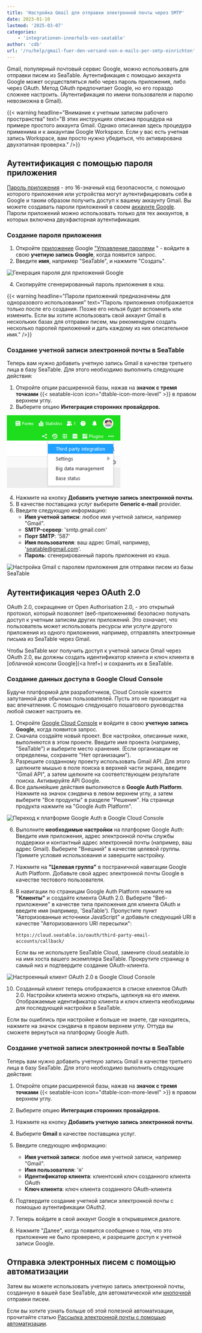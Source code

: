 ```yaml
---
title: 'Настройка Gmail для отправки электронной почты через SMTP'
date: 2023-01-10
lastmod: '2025-03-07'
categories:
    - 'integrationen-innerhalb-von-seatable'
author: 'cdb'
url: '/ru/help/gmail-fuer-den-versand-von-e-mails-per-smtp-einrichten'
---
```


Gmail, популярный почтовый сервис Google, можно использовать для отправки писем из SeaTable. Аутентификация с помощью аккаунта Google может осуществляться либо через пароль приложения, либо через OAuth. Метод OAuth предпочитает Google, но его гораздо сложнее настроить. (Аутентификация по имени пользователя и паролю невозможна в Gmail).

{{< warning headline="Внимание к учетным записям рабочего пространства" text="В этих инструкциях описана процедура на примере простого аккаунта Gmail. Однако описанная здесь процедура применима и к аккаунтам Google Workspace. Если у вас есть учетная запись Workspace, вам просто нужно убедиться, что активирована двухэтапная проверка." />}}

## Аутентификация с помощью пароля приложения

[Пароль приложения](https://support.google.com/accounts/answer/185833?hl=de) - это 16-значный код безопасности, с помощью которого приложения или устройства могут аутентифицировать себя в Google и таким образом получить доступ к вашему аккаунту Gmail. Вы можете создавать пароли приложений в своем [аккаунте Google](https://myaccount.google.com/). Пароли приложений можно использовать только для тех аккаунтов, в которых включена двухфакторная аутентификация.

### Создание пароля приложения

1. Откройте [приложение](https://myaccount.google.com/apppasswords) Google ["Управление паролями](https://myaccount.google.com/apppasswords) " - войдите в свою **учетную запись Google**, когда появится запрос.
2. Введите **имя**, например "SeaTable", и нажмите "Создать".

![Генерация пароля для приложений Google](https://seatable.io/wp-content/uploads/2023/01/Google_App_Password.gif)

4. Скопируйте сгенерированный пароль приложения в кэш.

{{< warning headline="Пароли приложений предназначены для одноразового использования" text="Пароль приложения отображается только после его создания. Позже его нельзя будет вспомнить или изменить. Если вы хотите использовать свой аккаунт Gmail в нескольких базах для отправки писем, мы рекомендуем создать несколько паролей приложений и дать каждому из них описательное имя." />}}

### Создание учетной записи электронной почты в SeaTable

Теперь вам нужно добавить учетную запись Gmail в качестве третьего лица в базу SeaTable. Для этого необходимо выполнить следующие действия:

1. Откройте опции расширенной базы, нажав на **значок с тремя точками** {{< seatable-icon icon="dtable-icon-more-level" >}} в правом верхнем углу.
2. Выберите опцию **Интеграция сторонних провайдеров.**

![Интеграция сторонних производителей через расширенные опции базы](images/Integration-von-Drittanbietern-ueber-die-erweiterten-Base-Optionen.png)

4. Нажмите на кнопку **Добавить учетную запись электронной почты**.
5. В качестве поставщика услуг выберите **Generic e-mail** provider.
6. Введите следующую информацию:
    - **Имя учетной записи**: любое имя учетной записи, например "Gmail".
    - **SMTP-сервер**: 'smtp.gmail.com'
    - **Порт SMTP**: '587'
    - **Имя пользователя**: ваш адрес Gmail, например, 'seatable@gmail.com'.
    - **Пароль**: сгенерированный пароль приложения из кэша.

![Настройка Gmail с паролем приложения для отправки писем из базы SeaTable](https://seatable.io/wp-content/uploads/2023/01/ThirdPartyIntegration_Gmail.png)

## Аутентификация через OAuth 2.0

OAuth 2.0, сокращение от Open Authorisation 2.0, - это открытый протокол, который позволяет (веб-приложениям) безопасно получать доступ к учетным записям других приложений. Это означает, что пользователь может использовать ресурсы или услуги другого приложения из одного приложения, например, отправлять электронные письма из SeaTable через Gmail.

Чтобы SeaTable мог получить доступ к учетной записи Gmail через OAuth 2.0, вы должны создать идентификатор клиента и ключ клиента в [облачной консоли Google](<a href=) и сохранить их в SeaTable.

### Создание данных доступа в Google Cloud Console

Будучи платформой для разработчиков, Cloud Console кажется запутанной для обычных пользователей. Пусть это не производит на вас впечатления. С помощью следующего пошагового руководства любой сможет настроить ее.

1. Откройте [Google Cloud Console](https://console.developers.google.com/) и войдите в свою **учетную запись Google**, когда появится запрос.
2. Сначала создайте новый проект. Все настройки, описанные ниже, выполняются в этом проекте. Введите имя проекта (например, "SeaTable") и выберите место хранения. (Если организации не определены, сохраните "Нет организации").
3. Разрешите созданному проекту использовать Gmail API. Для этого щелкните мышью в поле поиска в верхней части экрана, введите "Gmail API", а затем щелкните на соответствующем результате поиска. Активируйте API Google.
4. Все дальнейшие действия выполняются в **Google Auth Platform**. Нажмите на значок сэндвича в левом верхнем углу, а затем выберите "Все продукты" в разделе "Решения". На странице продукта нажмите на "Google Auth Platform".

![Переход к платформе Google Auth в Google Cloud Console](https://seatable.io/wp-content/uploads/2023/01/GoogleAuthPlatform.png)

6. Выполните **необходимые настройки** на платформе Google Auth: Введите имя приложения, адрес электронной почты службы поддержки и контактный адрес электронной почты (например, ваш адрес Gmail). Выберите "Внешний" в качестве целевой группы. Примите условия использования и завершите настройку.
7. Нажмите на **"Целевая группа"** в постраничной навигации Google Auth Platform. Добавьте свой адрес электронной почты Google в качестве тестового пользователя.
8. В навигации по страницам Google Auth Platform нажмите на **"Клиенты"** и создайте клиента OAuth 2.0. Выберите "Веб-приложение" в качестве типа приложения для клиента OAuth и введите имя (например, 'SeaTable'). Пропустите пункт "Авторизованные источники JavaScript" и добавьте следующий URI в качестве "Авторизованного URI пересылки":

    ```
    https://cloud.seatable.io/oauth/third-party-email-accounts/callback/
    ```

    Если вы не используете SeaTable Cloud, замените cloud.seatable.io на имя хоста вашего экземпляра SeaTable. Прокрутите страницу в самый низ и подтвердите создание OAuth-клиента.

![Настроенный клиент OAuth 2.0 в Google Cloud Console](https://seatable.io/wp-content/uploads/2023/01/Configured_OAuth_Client_GoogleCloudConsole.png)

10. Созданный клиент теперь отображается в списке клиентов OAuth 2.0. Настройки клиента можно открыть, щелкнув на его имени. Отображаемые идентификатор клиента и ключ клиента необходимы для последующей настройки в SeaTable.

Если вы ошиблись при настройке и больше не знаете, где находитесь, нажмите на значок сэндвича в правом верхнем углу. Оттуда вы сможете вернуться на платформу Google Auth.

### Создание учетной записи электронной почты в SeaTable

Теперь вам нужно добавить учетную запись Gmail в качестве третьего лица в базу SeaTable. Для этого необходимо выполнить следующие действия:

1. Откройте опции расширенной базы, нажав на **значок с тремя точками** {{< seatable-icon icon="dtable-icon-more-level" >}} в правом верхнем углу.
2. Выберите опцию **Интеграция сторонних провайдеров.**
3. Нажмите на кнопку **Добавить учетную запись электронной почты**.
4. Выберите **Gmail** в качестве поставщика услуг.
5. Введите следующую информацию:

    - **Имя учетной записи**: любое имя учетной записи, например "Gmail".
    - **Имя пользователя**: 'я'
    - **Идентификатор клиента**: клиентский ключ созданного клиента OAuth
    - **Ключ клиента**: ключ клиента созданного OAuth-клиента

6. Подтвердите создание учетной записи электронной почты с помощью аутентификации OAuth2.
7. Теперь войдите в свой аккаунт Google в открывшемся диалоге.
8. Нажмите "Далее", когда появится сообщение о том, что это приложение не было проверено, и разрешите доступ к учетной записи Google.

## Отправка электронных писем с помощью автоматизации

Затем вы можете использовать учетную запись электронной почты, созданную в вашей базе SeaTable, для автоматической или [кнопочной](https://seatable.io/ru/docs/andere-spalten/eine-e-mail-per-schaltflaeche-verschicken/) отправки писем.

Если вы хотите узнать больше об этой полезной автоматизации, прочитайте статью [Рассылка электронной почты с помощью автоматизации](https://seatable.io/ru/docs/beispiel-automationen/e-mail-versand-per-automation/).

